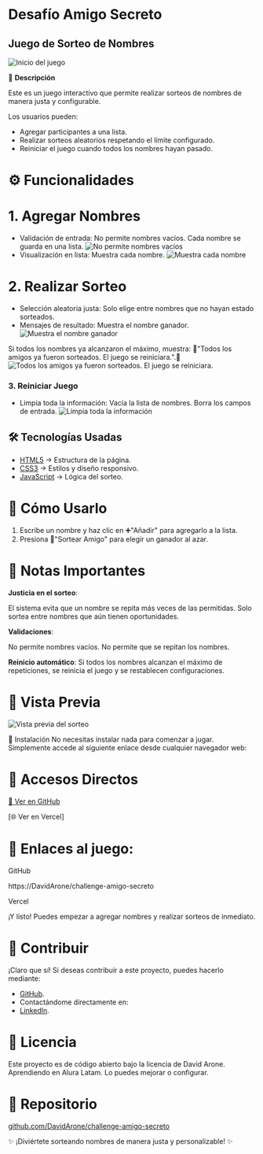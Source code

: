 # Desafío Amigo Secreto

## Juego de Sorteo de Nombres

![Inicio del juego](https://raw.githubusercontent.com/DavidArone/challenge-amigo-secreto/blob/main/assest-readme/readmepng-1.png)


🎯 **Descripción**

Este es un juego interactivo que permite realizar sorteos de nombres de manera justa y configurable.

Los usuarios pueden:

- Agregar participantes a una lista.
- Realizar sorteos aleatorios respetando el límite configurado.
- Reiniciar el juego cuando todos los nombres hayan pasado.


# ⚙️ Funcionalidades

# 1. Agregar Nombres

- Validación de entrada:
 No permite nombres vacíos.
 Cada nombre se guarda en una lista.
![No permite nombres vacíos](https://raw.githubusercontent.com/DavidArone/challenge-amigo-secreto/blob/main/assest-readme/readmepng-2.png)
- Visualización en lista: Muestra cada nombre.
![Muestra cada nombre](https://raw.githubusercontent.com/DavidArone/challenge-amigo-secreto/blob/main/assest-readme/readmepng-3.png)


# 2. Realizar Sorteo

- Selección aleatoria justa:
 Solo elige entre nombres que no hayan estado sorteados.
- Mensajes de resultado: 
 Muestra el nombre ganador.
![Muestra el nombre ganador](https://raw.githubusercontent.com/DavidArone/challenge-amigo-secreto/blob/main/assest-readme/readmepng-4.png)

 Si todos los nombres ya alcanzaron el máximo, muestra:
 🎉"Todos los amigos ya fueron sorteados. El juego se reiniciara.".🎉
 ![Todos los amigos ya fueron sorteados. El juego se reiniciara.](https://raw.githubusercontent.com/DavidArone/challenge-amigo-secreto/blob/main/assest-readme/readmepng-5.png)

### 3. Reiniciar Juego
- Limpia toda la información:
  Vacía la lista de nombres.
  Borra los campos de entrada.
![ Limpia toda la información](https://raw.githubusercontent.com/DavidArone/challenge-amigo-secreto/blob/main/assest-readme/readmepng-1.png)

## 🛠️ Tecnologías Usadas
- [HTML5](https://github.com/DavidArone/challenge-amigo-secreto/blob/main/index.html) → Estructura de la página.
- [CSS3](https://github.com/DavidArone/challenge-amigo-secreto/blob/main/style.css) → Estilos y diseño responsivo.
- [JavaScript](https://github.com/DavidArone/challenge-amigo-secreto/blob/main/app.js) → Lógica del sorteo.

# 🚀 Cómo Usarlo

1. Escribe un nombre y haz clic en ➕"Añadir" para agregarlo a la lista.
2. Presiona 🎲"Sortear Amigo" para elegir un ganador al azar.

# 📌 Notas Importantes
**Justicia en el sorteo**:

 El sistema evita que un nombre se repita más veces de las permitidas. 
 Solo sortea entre nombres que aún tienen oportunidades.

 **Validaciones**:
 
 No permite nombres vacíos.
 No permite que se repitan los nombres.
 
 **Reinicio automático**: 
 Si todos los nombres alcanzan el máximo de repeticiones, se reinicia el juego y se restablecen configuraciones.

# 🎨 Vista Previa

![Vista previa del sorteo](https://raw.githubusercontent.com/DavidArone/challenge-amigo-secreto/blob/main/assest-readme/readmepng-1.png)

🧩 Instalación
No necesitas instalar nada para comenzar a jugar. 
Simplemente accede al siguiente enlace desde cualquier navegador web:

# 🔗 Accesos Directos

[🚀 Ver en GitHub](https://DavidArone/challenge-amigo-secreto)  

[🌐 Ver en Vercel]  

# 🔗 Enlaces al juego: 
GitHub

https://DavidArone/challenge-amigo-secreto

Vercel



¡Y listo! Puedes empezar a agregar nombres y realizar sorteos de inmediato.

# 🤝 Contribuir
¡Claro que sí! Si deseas contribuir a este proyecto, puedes hacerlo mediante:

- [GitHub](https://github.com/DavidArone).
- Contactándome directamente en:
- [LinkedIn](https://www.linkedin.com/in/david-arone-chuque/).

# 📜 Licencia

Este proyecto es de código abierto bajo la licencia de David Arone.
Aprendiendo en Alura Latam.
Lo puedes mejorar o configurar.

# 🔗 Repositorio

[github.com/DavidArone/challenge-amigo-secreto](https://github.com/DavidArone/challenge-amigo-secreto)

✨ ¡Diviértete sorteando nombres de manera justa y personalizable! ✨
